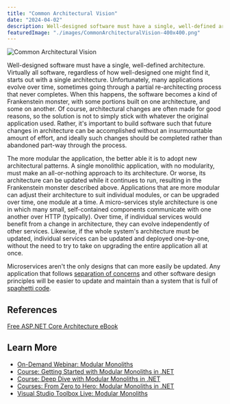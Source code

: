 ```yaml
---
title: "Common Architectural Vision"
date: "2024-04-02"
description: Well-designed software must have a single, well-defined architecture. Virtually all software, regardless of how well-designed one might find it, starts out with a single architecture.
featuredImage: "./images/CommonArchitecturalVision-400x400.png"
---
```


![Common Architectural Vision](images/CommonArchitecturalVision-400x400.png)

Well-designed software must have a single, well-defined architecture. Virtually all software, regardless of how well-designed one might find it, starts out with a single architecture. Unfortunately, many applications evolve over time, sometimes going through a partial re-architecting process that never completes. When this happens, the software becomes a kind of Frankenstein monster, with some portions built on one architecture, and some on another. Of course, architectural changes are often made for good reasons, so the solution is not to simply stick with whatever the original application used. Rather, it's important to build software such that future changes in architecture can be accomplished without an insurmountable amount of effort, and ideally such changes should be completed rather than abandoned part-way through the process.

The more modular the application, the better able it is to adopt new architectural patterns. A single monolithic application, with no modularity, must make an all-or-nothing approach to its architecture. Or worse, its architecture can be updated while it continues to run, resulting in the Frankenstein monster described above. Applications that are more modular can adjust their architecture to suit individual modules, or can be upgraded over time, one module at a time. A micro-services style architecture is one in which many small, self-contained components communicate with one another over HTTP (typically). Over time, if individual services would benefit from a change in architecture, they can evolve independently of other services. Likewise, if the whole system's architecture must be updated, individual services can be updated and deployed one-by-one, without the need to try to take on upgrading the entire application all at once.

Microservices aren't the only designs that can more easily be updated. Any application that follows [separation of concerns](/principles/separation-of-concerns) and other software design principles will be easier to update and maintain than a system that is full of [spaghetti code](/antipatterns/spaghetti-code).

## References

[Free ASP.NET Core Architecture eBook](http://ardalis.com/architecture-ebook)

## Learn More

- [On-Demand Webinar: Modular Monoliths](https://mailchi.mp/nimblepros/modular-monolith-recording)
- [Course: Getting Started with Modular Monoliths in .NET](https://dometrain.com/course/getting-started-modular-monoliths-in-dotnet/)
- [Course: Deep Dive with Modular Monoliths in .NET](https://dometrain.com/course/deep-dive-modular-monoliths-in-dotnet/)
- [Courses: From Zero to Hero: Modular Monoliths in .NET](https://dometrain.com/bundle/from-zero-to-hero-modular-monoliths-in-dotnet/)
- [Visual Studio Toolbox Live: Modular Monoliths](https://www.youtube.com/live/wkAc6K09pKQ?si=lC-uAwyDHX4eJYmL&t=147)
